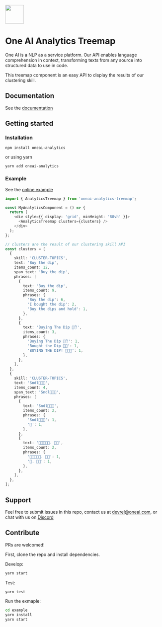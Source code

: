 <p align="left">
  <a href="https://oneai.com?utm_source=open_source&utm_medium=oneai_analytics_treemap">
    <img src="./oneai_logo_light.svg" height="60">
  </a>
</p>

# One AI Analytics Treemap

One AI is a NLP as a service platform. Our API enables language comprehension in context, transforming texts from any source into structured data to use in code.

This treemap component is an easy API to display the results of our clustering skill.

## Documentation

See the [documentation](https://studio.oneai.com/docs?utm_source=open_source&utm_medium=oneai_analytics_treemap)

## Getting started

### Installation

`npm install oneai-analytics`

or using yarn

`yarn add oneai-analytics`

### Example

See the [online example](https://codesandbox.io/s/oneai-analytics-treemap-g3qrzn)

```typescript
import { AnalyticsTreemap } from 'oneai-analytics-treemap';

const MyAnalyticsComponent = () => {
  return (
    <div style={{ display: 'grid', minHeight: '80vh' }}>
      <AnalyticsTreemap clusters={clusters} />
    </div>
  );
};

// clusters are the result of our clustering skill API
const clusters = [
  {
    skill: 'CLUSTER-TOPICS',
    text: 'Buy the dip',
    items_count: 12,
    span_text: 'Buy the dip',
    phrases: [
      {
        text: 'Buy the dip',
        items_count: 9,
        phrases: {
          'Buy the dip': 6,
          'I bought the dip': 2,
          'Buy the dips and hold': 1,
        },
      },
      {
        text: 'Buying The Dip 💎✋',
        items_count: 3,
        phrases: {
          'Buying The Dip 💎✋': 1,
          'Bought the Dip 🚀🦍': 1,
          'BUYING THE DIP! 🚀🚀🚀': 1,
        },
      },
    ],
  },
  {
    skill: 'CLUSTER-TOPICS',
    text: 'Sndl🚀🚀🚀',
    items_count: 4,
    span_text: 'Sndl🚀🚀🚀',
    phrases: [
      {
        text: 'Sndl🚀🚀🚀',
        items_count: 2,
        phrases: {
          'Sndl🚀🚀🚀': 1,
          '💎': 1,
        },
      },
      {
        text: '💎🙌🙌🙌💎. 🦍🚀',
        items_count: 2,
        phrases: {
          '💎🙌🙌🙌💎. 🦍🚀': 1,
          '🦍. 💎🙌': 1,
        },
      },
    ],
  },
];
```

## Support

Feel free to submit issues in this repo, contact us at [devrel@oneai.com](mailto:devrel@oneai.com), or chat with us on [Discord](https://discord.gg/ArpMha9n8H)

## Contribute

PRs are welcomed!

First, clone the repo and install dependencies.

Develop:

```bash
yarn start
```

Test:

```bash
yarn test
```

Run the exmaple:

```bash
cd example
yarn install
yarn start
```
